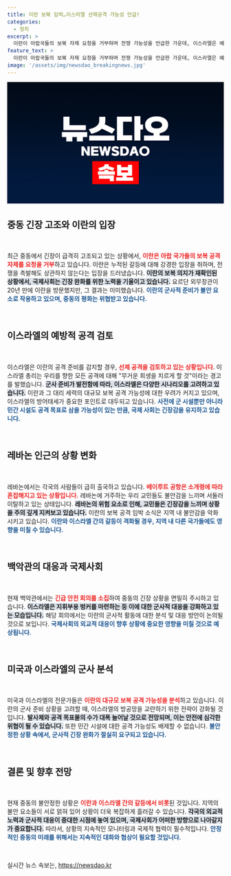 ```yaml
---
title: 이란 보복 임박…이스라엘 선제공격 가능성 언급!
categories:
  - 정치
excerpt: >
  이란이 아랍국들의 보복 자제 요청을 거부하며 전쟁 가능성을 언급한 가운데, 이스라엘은 예방 차원의 선제공격을 검토하고 있습니다. 긴장이 고조되는 중동 상황을 전합니다.
feature_text: >
  이란이 아랍국들의 보복 자제 요청을 거부하며 전쟁 가능성을 언급한 가운데, 이스라엘은 예방 차원의 선제공격을 검토하고 있습니다. 긴장이 고조되는 중동 상황을 전합니다.
image: '/assets/img/newsdao_breakingnews.jpg'
---
```


<p><img src="/assets/img/newsdao_breakingnews.jpg" alt="implanttips 속보" /></p>

<h2 data-ke-size="size26">중동 긴장 고조와 이란의 입장</h2>

<p data-ke-size="size16">&nbsp;</p>

<p>최근 중동에서 긴장이 급격히 고조되고 있는 상황에서, <b><span style="color: #ee2323;">이란은 아랍 국가들의 보복 공격 자제를 요청을 거부</span></b>하고 있습니다. 이란은 누적된 갈등에 대해 강경한 입장을 취하며, 전쟁을 촉발해도 상관하지 않는다는 입장을 드러냈습니다. <b><span style="background-color: #21538527;">이란의 보복 의지가 재확인된 상황에서, 국제사회는 긴장 완화를 위한 노력을 기울이고 있습니다.</span></b> 요르단 외무장관이 20년 만에 이란을 방문했지만, 그 결과는 미미했습니다. <b><span style="color: #1a5490;">이란의 군사적 준비가 불안 요소로 작용하고 있으며, 중동의 평화는 위협받고 있습니다.</span></b> </p>

<p data-ke-size="size16">&nbsp;</p>

<h2 data-ke-size="size26">이스라엘의 예방적 공격 검토</h2>

<p data-ke-size="size16">&nbsp;</p>

<p>이스라엘은 이란의 공격 준비를 감지할 경우, <b><span style="color: #ee2323;">선제 공격을 검토하고 있는 상황입니다</span></b>. 이스라엘 총리는 우리를 향한 모든 공격에 대해 "무거운 희생을 치르게 할 것"이라는 경고를 발했습니다. <b><span style="background-color: #21538527;">군사 준비가 발전함에 따라, 이스라엘은 다양한 시나리오를 고려하고 있습니다.</span></b> 이란과 그 대리 세력의 대규모 보복 공격 가능성에 대한 우려가 커지고 있으며, 이스라엘의 방어태세가 중요한 포인트로 대두되고 있습니다. <b><span style="color: #1a5490;">사전에 군 시설뿐만 아니라 민간 시설도 공격 목표로 삼을 가능성이 있는 만큼, 국제 사회는 긴장감을 유지하고 있습니다.</span></b></p>

<p data-ke-size="size16">&nbsp;</p>

<h2 data-ke-size="size26">레바논 인근의 상황 변화</h2>

<p data-ke-size="size16">&nbsp;</p>

<p>레바논에서는 각국의 사람들이 급히 출국하고 있습니다. <b><span style="color: #ee2323;">베이루트 공항은 소개령에 따라 혼잡해지고 있는 상황입니다.</span></b> 레바논에 거주하는 우리 교민들도 불안감을 느끼며 서둘러 이탈하고 있는 상태입니다. <b><span style="background-color: #21538527;">레바논의 위험 요소로 인해, 교민들은 긴장감을 느끼며 상황을 주의 깊게 지켜보고 있습니다.</span></b> 이란의 보복 공격 임박 소식은 지역 내 불안감을 악화시키고 있습니다. <b><span style="color: #1a5490;">이란와 이스라엘 간의 갈등이 격화될 경우, 지역 내 다른 국가들에도 영향을 미칠 수 있습니다.</span></b></p>

<p data-ke-size="size16">&nbsp;</p>

<h2 data-ke-size="size26">백악관의 대응과 국제사회</h2>

<p data-ke-size="size16">&nbsp;</p>

<p>현재 백악관에서는 <b><span style="color: #ee2323;">긴급 안전 회의를 소집</span></b>하여 중동의 긴장 상황을 면밀히 주시하고 있습니다. <b><span style="background-color: #21538527;">이스라엘은 지휘부용 벙커를 마련하는 등 이에 대한 군사적 대응을 강화하고 있는 모습입니다.</span></b> 해당 회의에서는 이란의 군사적 활동에 대한 분석 및 대응 방안이 논의될 것으로 보입니다. <b><span style="color: #1a5490;">국제사회의 외교적 대응이 향후 상황에 중요한 영향을 미칠 것으로 예상됩니다.</span></b></p>

<p data-ke-size="size16">&nbsp;</p>

<h2 data-ke-size="size26">미국과 이스라엘의 군사 분석</h2>

<p data-ke-size="size16">&nbsp;</p>

<p>미국과 이스라엘의 전문가들은 <b><span style="color: #ee2323;">이란의 대규모 보복 공격 가능성을 분석</span></b>하고 있습니다. 이란의 군사 준비 상황을 고려할 때, 이스라엘의 방공망을 교란하기 위한 전략이 강화될 것입니다. <b><span style="background-color: #21538527;">발사체와 공격 목표물의 수가 대폭 늘어날 것으로 전망되며, 이는 안전에 심각한 위협이 될 수 있습니다.</span></b> 또한 민간 시설에 대한 공격 가능성도 배제할 수 없습니다. <b><span style="color: #1a5490;">불안정한 상황 속에서, 군사적 긴장 완화가 절실히 요구되고 있습니다.</span></b></p>

<p data-ke-size="size16">&nbsp;</p>

<h2 data-ke-size="size26">결론 및 향후 전망</h2>

<p data-ke-size="size16">&nbsp;</p>

<p>현재 중동의 불안정한 상황은 <b><span style="color: #ee2323;">이란과 이스라엘 간의 갈등에서 비롯</span></b>된 것입니다. 지역의 불안 요소들이 서로 얽혀 있어 상황이 더욱 복잡하게 흘러갈 수 있습니다. <b><span style="background-color: #21538527;">각국의 외교적 노력과 군사적 대응이 중대한 시점에 놓여 있으며, 국제사회가 어떠한 방향으로 나아갈지가 중요합니다.</span></b> 따라서, 상황의 지속적인 모니터링과 국제적 협력이 필수적입니다. <b><span style="color: #1a5490;">안정적인 중동의 미래를 위해서는 지속적인 대화와 협상이 필요할 것입니다.</span></b></p>

<p data-ke-size="size16">&nbsp;</p>
실시간 뉴스 속보는, <a href="https://newsdao.kr" rel="dofollow">https://newsdao.kr</a>


